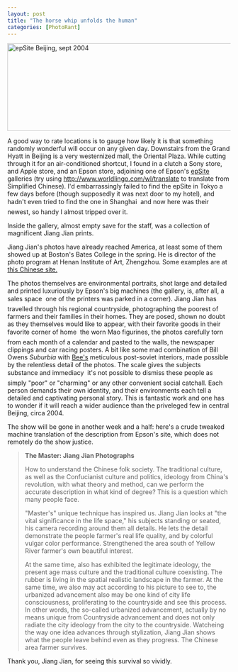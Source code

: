 ```yaml
---
layout: post
title: "The horse whip unfolds the human"
categories: [PhotoRant]
---
```

<img src="/pix2004/jian.jpg" width=807 height=198 border=0 title="epSite Beijing, sept 2004">

A good way to rate locations is to gauge how likely it is that something randomly wonderful will occur on any given day. Downstairs from the Grand Hyatt in Beijing is a very westernized mall, the Oriental Plaza. While cutting through it for an air-conditioned shortcut, I found in a clutch a Sony store, and Apple store, and an Epson store, adjoining one of Epson's <a href="http://www.epson.com.cn/epsite/beijing/" target="_blank">epSite</a> galleries (try using <a href="http://www.worldlingo.com/wl/translate" target="_blank">http://www.worldlingo.com/wl/translate</a> to translate from Simplified Chinese). I'd embarrassingly failed to find the epSite in Tokyo a few days before (though supposedly it was next door to my hotel), and hadn't even tried to find the one in Shanghai &#151; and now here was their newest, so handy I almost tripped over it.

Inside the gallery, almost empty save for the staff, was a collection of magnificent Jiang Jian prints.

<!--more-->
Jiang Jian's photos have already reached America, at least some of them showed up at Boston's Bates College in the spring. He is director of the photo program at Henan Institute of Art, Zhengzhou. Some examples are at <a href="http://www.chinaphotocenter.com/sysyl/jiang-j/gy.htm" target="_blank">this Chinese site.</a>

The photos themselves are environmental portraits, shot large and detailed and printed luxuriously  by Epson's big machines (the gallery, is, after all, a sales space &#151; one of the printers was parked in a corner). Jiang Jian has travelled through his regional countryside, photographing the poorest of farmers and their families in their homes. They are posed, shown no doubt as they themselves would like to appear, with their favorite goods in their favorite corner of home &#151; the worn Mao figurines, the photos carefully torn from each month of a calendar and pasted to the walls, the newspaper clippings and car racing posters. A bit like some mad combination of Bill Owens <i>Suburbia</i> with <a href="http://www.beeflowers.com/" target="_blank">Bee's</a> meticulous post-soviet interiors, made possible by the relentless detail of the photos. The scale gives the subjects substance and immediacy &#151; it's not possible to dismiss these people as simply "poor" or "charming" or any other convenient social catchall. Each person demands their own identity, and their environments each tell a detailed and captivating personal story. This is fantastic work and one has to wonder if it will reach a wider audience than the priveleged few in central Beijing, circa 2004.

The show will be gone in another week and a half: here's a crude tweaked machine translation of the description from Epson's site, which does not remotely do the show justice.

<blockquote>
<b>The Master: Jiang Jian Photographs</b>

How to understand the Chinese folk society. The traditional culture, as well as the Confucianist culture and politics, ideology from China's revolution, with what theory and method, can we perform the accurate description in what kind of degree? This is a question which many people face. 

"Master's" unique technique has inspired us. Jiang Jian looks at "the vital significance in the life space," his subjects standing or seated, his camera recording around them all details. He lets the detail demonstrate the people farmer's real life quality, and by colorful vulgar color performance. Strengthened the area south of Yellow River farmer's own beautiful interest.

At the same time, also has exhibited the legitimate ideology, the present age mass culture and the traditional culture coexisting. The rubber is living in the spatial realistic landscape in the farmer. At the same time, we also may act according to his picture to see to, the urbanized advancement also may be one kind of city life consciousness, proliferating to the countryside and see this process. In other words, the so-called urbanized advancement, actually by no means unique from Countryside advancement and does not only radiate the city ideology from the city to the countryside. Watcheing the way one idea advances through stylization, Jiang Jian shows what the people leave behind even as they progress. The Chinese area farmer survives.
</blockquote>

Thank you, Jiang Jian, for seeing this survival so vividly.
                                                                         
